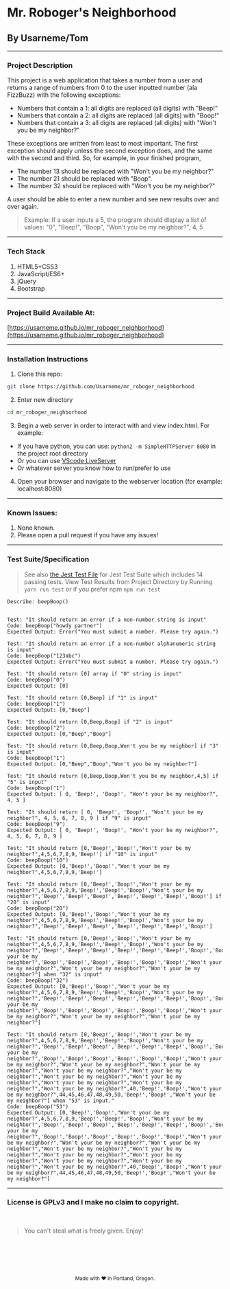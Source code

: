# Mr. Roboger's Neighborhood
## By Usarneme/Tom

---

### Project Description

This project is a web application that takes a number from a user and returns a range of numbers from 0 to the user inputted number (ala FizzBuzz) with the following exceptions:

* Numbers that contain a 1: all digits are replaced (all digits) with "Beep!"
* Numbers that contain a 2: all digits are replaced (all digits) with "Boop!"
* Numbers that contain a 3: all digits are replaced (all digits) with "Won't you be my neighbor?"

These exceptions are written from least to most important. The first exception should apply unless the second exception does, and the same with the second and third. So, for example, in your finished program,

* The number 13 should be replaced with "Won't you be my neighbor?"
* The number 21 should be replaced with "Boop".
* The number 32 should be replaced with "Won't you be my neighbor?"

A user should be able to enter a new number and see new results over and over again.

> Example: If a user inputs a 5, the program should display a list of values: "0", "Beep!", "Boop", "Won't you be my neighbor?", 4, 5
---
### Tech Stack
1. HTML5+CSS3
2. JavaScript/ES6+
3. jQuery
4. Bootstrap
---

### Project Build Available At: 

[https://usarneme.github.io/mr_roboger_neighborhood](https://usarneme.github.io/mr_roboger_neighborhood)

---
### Installation Instructions
1. Clone this repo: 

```sh
git clone https://github.com/Usarneme/mr_roboger_neighborhood
```

2. Enter new directory 
```sh
cd mr_roboger_neighborhood
```
3. Begin a web server in order to interact with and view index.html. For example:
  * If you have python, you can use: `python2 -m SimpleHTTPServer 8080` in the project root directory
  * Or you can use [VScode LiveServer](https://marketplace.visualstudio.com/items?itemName=ritwickdey.LiveServer)
  * Or whatever server you know how to run/prefer to use
4. Open your browser and navigate to the webserver location (for example: localhost:8080)
---
### Known Issues:
1. None known.
2. Please open a pull request if you have any issues!
---
### Test Suite/Specification

> See also [the Jest Test File](https://github.com/Usarneme/mr_roboger_neighborhood/blob/main/__tests__/scripts.spec.js) for Jest Test Suite which includes 14 passing tests. View Test Results from Project Directory by Running `yarn run test` or if you prefer npm `npm run test`

```
Describe: beepBoop()


Test: "It should return an error if a non-number string is input"
Code: beepBoop("howdy partner")
Expected Output: Error("You must submit a number. Please try again.")

Test: "It should return an error if a non-number alphanumeric string is input"
Code: beepBoop("123abc")
Expected Output: Error("You must submit a number. Please try again.")

Test: "It should return [0] array if "0" string is input"
Code: beepBoop("0")
Expected Output: [0]

Test: "It should return [0,Beep] if "1" is input"
Code: beepBoop("1")
Expected Output: [0,"Beep"]

Test: "It should return [0,Beep,Boop] if "2" is input"
Code: beepBoop("2")
Expected Output: [0,"Beep","Boop"]

Test: "It should return [0,Beep,Boop,Won't you be my neighbor] if "3" is input"
Code: beepBoop("1")
Expected Output: [0,"Beep","Boop","Won't you be my neighbor?"]

Test: "It should return [0,Beep,Boop,Won't you be my neighbor,4,5] if "5" is input"
Code: beepBoop("1")
Expected Output: [ 0, 'Beep!', 'Boop!', "Won't your be my neighbor?", 4, 5 ]

Test: "It should return [ 0, 'Beep!', 'Boop!', "Won't your be my neighbor?", 4, 5, 6, 7, 8, 9 ] if "9" is input"
Code: beepBoop("9")
Expected Output: [ 0, 'Beep!', 'Boop!', "Won't your be my neighbor?", 4, 5, 6, 7, 8, 9 ]

Test: "It should return [0,'Beep!','Boop!',"Won't your be my neighbor?",4,5,6,7,8,9,'Beep!'] if "10" is input"
Code: beepBoop("10")
Expected Output: [0,'Beep!','Boop!',"Won't your be my neighbor?",4,5,6,7,8,9,'Beep!']

Test: "It should return [0,'Beep!','Boop!',"Won't your be my neighbor?",4,5,6,7,8,9,'Beep!','Beep!','Boop!',"Won't your be my neighbor?",'Beep!','Beep!','Beep!','Beep!','Beep!','Beep!','Boop!'] if "20" is input"
Code: beepBoop("20")
Expected Output: [0,'Beep!','Boop!',"Won't your be my neighbor?",4,5,6,7,8,9,'Beep!','Beep!','Boop!',"Won't your be my neighbor?",'Beep!','Beep!','Beep!','Beep!','Beep!','Beep!','Boop!']

Test: "It should return [0,'Beep!','Boop!',"Won't your be my neighbor?",4,5,6,7,8,9,'Beep!','Beep!','Boop!',"Won't your be my neighbor?",'Beep!','Beep!','Beep!','Beep!','Beep!','Beep!','Boop!','Boop!','Boop!',"Won't your be my neighbor?",'Boop!','Boop!','Boop!','Boop!','Boop!','Boop!',"Won't your be my neighbor?","Won't your be my neighbor?","Won't your be my neighbor?"] when "32" is input"
Code: beepBoop("32")
Expected Output: [0,'Beep!','Boop!',"Won't your be my neighbor?",4,5,6,7,8,9,'Beep!','Beep!','Boop!',"Won't your be my neighbor?",'Beep!','Beep!','Beep!','Beep!','Beep!','Beep!','Boop!','Boop!','Boop!',"Won't your be my neighbor?",'Boop!','Boop!','Boop!','Boop!','Boop!','Boop!',"Won't your be my neighbor?","Won't your be my neighbor?","Won't your be my neighbor?"]

Test: "It should return [0,'Beep!','Boop!',"Won't your be my neighbor?",4,5,6,7,8,9,'Beep!','Beep!','Boop!',"Won't your be my neighbor?",'Beep!','Beep!','Beep!','Beep!','Beep!','Beep!','Boop!','Boop!','Boop!',"Won't your be my neighbor?",'Boop!','Boop!','Boop!','Boop!','Boop!','Boop!',"Won't your be my neighbor?","Won't your be my neighbor?","Won't your be my neighbor?","Won't your be my neighbor?","Won't your be my neighbor?","Won't your be my neighbor?","Won't your be my neighbor?","Won't your be my neighbor?","Won't your be my neighbor?","Won't your be my neighbor?",40,'Beep!','Boop!',"Won't your be my neighbor?",44,45,46,47,48,49,50,'Beep!','Boop!',"Won't your be my neighbor?"] when "53" is input."
Code: beepBoop("53")
Expected Output: [0,'Beep!','Boop!',"Won't your be my neighbor?",4,5,6,7,8,9,'Beep!','Beep!','Boop!',"Won't your be my neighbor?",'Beep!','Beep!','Beep!','Beep!','Beep!','Beep!','Boop!','Boop!','Boop!',"Won't your be my neighbor?",'Boop!','Boop!','Boop!','Boop!','Boop!','Boop!',"Won't your be my neighbor?","Won't your be my neighbor?","Won't your be my neighbor?","Won't your be my neighbor?","Won't your be my neighbor?","Won't your be my neighbor?","Won't your be my neighbor?","Won't your be my neighbor?","Won't your be my neighbor?","Won't your be my neighbor?",40,'Beep!','Boop!',"Won't your be my neighbor?",44,45,46,47,48,49,50,'Beep!','Boop!',"Won't your be my neighbor?"]

```
---
### License is GPLv3 and I make no claim to copyright. 
<br />

> You can't steal what is freely given. Enjoy!

<br />
<br />
<br />
<br />
<p align="center">
  <small>Made with ❤️ in Portland, Oregon. </small>
</p>